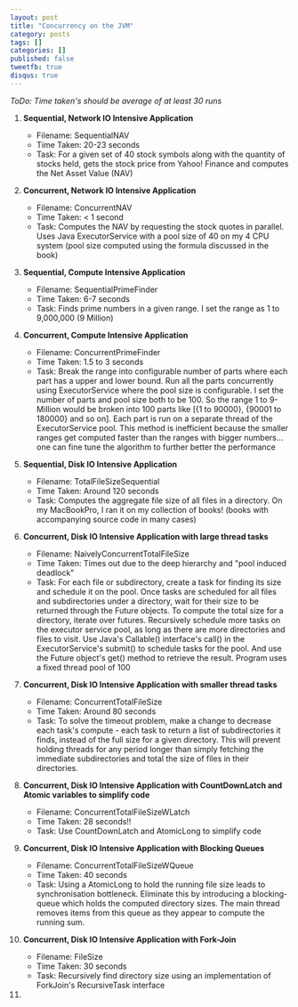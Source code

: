 ```yaml
---
layout: post
title: "Concurrency on the JVM"
category: posts
tags: []
categories: []
published: false
tweetfb: true
disqus: true
---
```


*ToDo: Time taken's should be average of at least 30 runs*

1. **Sequential, Network IO Intensive Application**
	
	* Filename: SequentialNAV
	* Time Taken: 20-23 seconds
	* Task: For a given set of 40 stock symbols along with the quantity of stocks held, gets the stock price from Yahoo! Finance and computes the Net Asset Value (NAV)
	
2. **Concurrent, Network IO Intensive Application**

	* Filename: ConcurrentNAV
	* Time Taken: < 1 second
	* Task: Computes the NAV by requesting the stock quotes in parallel. Uses Java ExecutorService with a pool size of 40 on my 4 CPU system (pool size computed using the formula discussed in the book)
	 
3. **Sequential, Compute Intensive Application**

	* Filename: SequentialPrimeFinder
	* Time Taken: 6-7 seconds
	* Task: Finds prime numbers in a given range. I set the range as 1 to 9,000,000 (9 Million)

4. **Concurrent, Compute Intensive Application**

	* Filename: ConcurrentPrimeFinder
	* Time Taken: 1.5 to 3 seconds
	* Task: Break the range into configurable number of parts where each part has a upper and lower bound. Run all the parts concurrently using ExecutorService where the pool size is configurable. I set the number of parts and pool size both to be 100. So the range 1 to 9-Million would be broken into 100 parts like [{1 to 90000}, {90001 to 180000} and so on]. Each part is run on a separate thread of the ExecutorService pool. This method is inefficient because the smaller ranges get computed faster than the ranges with bigger numbers… one can fine tune the algorithm to further better the performance
	
5. **Sequential, Disk IO Intensive Application**

	* Filename: TotalFileSizeSequential
	* Time Taken: Around 120 seconds
	* Task: Computes the aggregate file size of all files in a directory. On my MacBookPro, I ran it on my collection of books! (books with accompanying source code in many cases)
	
6. **Concurrent, Disk IO Intensive Application with large thread tasks**

	* Filename: NaivelyConcurrentTotalFileSize
	* Time Taken: Times out due to the deep hierarchy and "pool induced deadlock"
	* Task: For each file or subdirectory, create a task for finding its size and schedule it on the pool. Once tasks are scheduled for all files and subdirectories under a directory, wait for their size to be returned through the Future objects. To compute the total size for a directory, iterate over futures. Recursively schedule more tasks on the executor service pool, as long as there are more directories and files to visit. Use Java's Callable() interface's call() in the ExecutorService's submit() to schedule tasks for the pool. And use the Future object's get() method to retrieve the result. Program uses a fixed thread pool of 100

7. **Concurrent, Disk IO Intensive Application with smaller thread tasks**

	* Filename: ConcurrentTotalFileSize
	* Time Taken: Around 80 seconds
	* Task: To solve the timeout problem, make a change to decrease each task's compute - each task to return a list of subdirectories it finds, instead of the full size for a given directory. This will prevent holding threads for any period longer than simply fetching the immediate subdirectories and total the size of files in their directories.

8. **Concurrent, Disk IO Intensive Application with CountDownLatch and Atomic variables to simplify code**

	* Filename: ConcurrentTotalFileSizeWLatch
	* Time Taken: 28 seconds!!
	* Task: Use CountDownLatch and AtomicLong to simplify code

9. **Concurrent, Disk IO Intensive Application with Blocking Queues**

	* Filename: ConcurrentTotalFileSizeWQueue
	* Time Taken: 40 seconds
	* Task: Using a AtomicLong to hold the running file size leads to synchronisation bottleneck. Eliminate this by introducing a blocking-queue which holds the computed directory sizes. The main thread removes items from this queue as they appear to compute the running sum.

10. **Concurrent, Disk IO Intensive Application with Fork-Join**

	* Filename: FileSize
	* Time Taken: 30 seconds
	* Task: Recursively find directory size using an implementation of ForkJoin's RecursiveTask interface
	
11. 	